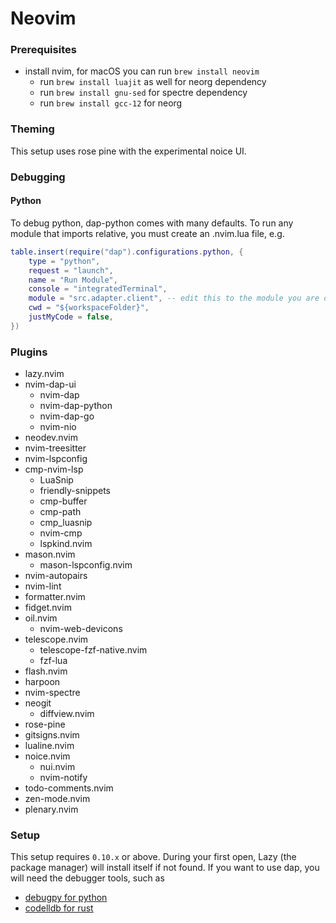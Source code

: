 # Neovim

### Prerequisites

- install nvim, for macOS you can run `brew install neovim`
    - run `brew install luajit` as well for neorg dependency
    - run `brew install gnu-sed` for spectre dependency
    - run `brew install gcc-12` for neorg

### Theming

This setup uses rose pine with the experimental noice UI.

### Debugging

#### Python

To debug python, dap-python comes with many defaults. To run
any module that imports relative, you must create an .nvim.lua file, e.g.
```lua
table.insert(require("dap").configurations.python, {
    type = "python",
    request = "launch",
    name = "Run Module",
    console = "integratedTerminal",
    module = "src.adapter.client", -- edit this to the module you are debugging
    cwd = "${workspaceFolder}",
    justMyCode = false,
})
```

### Plugins

- lazy.nvim
- nvim-dap-ui 
    - nvim-dap
    - nvim-dap-python
    - nvim-dap-go
    - nvim-nio
- neodev.nvim 
- nvim-treesitter 
- nvim-lspconfig 
- cmp-nvim-lsp 
    - LuaSnip 
    - friendly-snippets 
    - cmp-buffer 
    - cmp-path 
    - cmp_luasnip 
    - nvim-cmp 
    - lspkind.nvim 
- mason.nvim 
    - mason-lspconfig.nvim 
- nvim-autopairs 
- nvim-lint 
- formatter.nvim 
- fidget.nvim 
- oil.nvim
    - nvim-web-devicons 
- telescope.nvim
    - telescope-fzf-native.nvim 
    - fzf-lua 
- flash.nvim
- harpoon
- nvim-spectre 
- neogit 
    - diffview.nvim 
- rose-pine 
- gitsigns.nvim 
- lualine.nvim
- noice.nvim 
    - nui.nvim 
    - nvim-notify 
- todo-comments.nvim 
- zen-mode.nvim
- plenary.nvim 

### Setup

This setup requires `0.10.x` or above. During your first open,
Lazy (the package manager) will install itself if not found.
If you want to use dap, you will need the debugger tools, such as
- [debugpy for python](https://github.com/microsoft/debugpy)
- [codelldb for rust](https://github.com/mfussenegger/nvim-dap/wiki/C-C---Rust-(via--codelldb))

